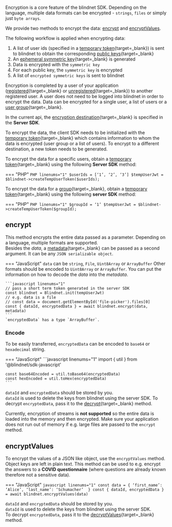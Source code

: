 Encryption is a core feature of the blindnet SDK. Depending on the language, multiple data formats can be encrypted - `strings`, `files` or simply just `byte arrays`. 

We provide two methods to encrypt the data: [encrypt](#encrypt) and [encryptValues](#encryptvalues).

The following workflow is applied when encrypting data:

1. A list of user ids (specified in a [temporary token](../other/glossary.md){target=_blank}) is sent to blindnet to obtain the corresponding [public keys](../other/glossary.md){target=_blank}
1. An [ephemeral symmetric key](../other/glossary.md){target=_blank} is generated
1. Data is encrypted with the `symmetric key`
1. For each public key, the `symmetric key` is encrypted
1. A list of `encrypted symmetric keys` is sent to blindnet

Encryption is completed by a user of your application ([registered](../other/glossary.md){target=_blank} or [unregistered](../other/glossary.md){target=_blank}) to another registered user. A user does not need to be logged into blindnet in order to encrypt the data.
Data can be encrypted for a single user, a list of users or a [user group](../other/glossary.md){target=_blank}.

In the current api, the [encryption destination](./managing_users_access.md#creating_temporary_tokens){target=_blank} is specified in the **Server SDK**.

To encrypt the data, the client SDK needs to be initialized with the [temporary token](./managing_users_access.md#creating_temporary_tokens){target=_blank} which contains information to whom the data is encrypted (user group or a list of users). To encrypt to a different destination, a new token needs to be generated.

To encrypt the data for a specific users, obtain a [temporary token](../other/glossary.md){target=_blank} using the following **Server SDK** method:

=== "PHP"
    ```PHP linenums="1"
    $userIds = [‘1’, ‘2’, ‘3’]
    $tempUserJwt = $blindnet->createTempUserToken($userIds);
    ```

To encrypt the data for a [group](../other/glossary.md){target=_blank}, obtain a [temporary token](../other/glossary.md){target=_blank} using the following **server SDK** method:

=== "PHP"
    ```PHP linenums="1"
    $groupId = ‘1’
    $tempUserJwt = $blindnet->createTempUserToken($groupId);
    ```

## encrypt

This method encrypts the entire data passed as a parameter.
Depending on a language, multiple formats are supported.  
Besides the _data_, a [metadata](../other/glossary.md){target=_blank} can be passed as a second argument. It can be any `JSON serializable object`.

=== "JavaScript"
    `data` can be `string`, `File`, `Uint8Array` or `ArrayBuffer`
    Other formats should be encoded to `Uint8Array` or `ArrayBuffer`. You can put the information on how to decode the _data_ into the _metadata_.

    ```javascript linenums="1"
    // pass a short term token generated in the server SDK
    const blindnet = Blindnet.init(tempUserJwt)
    // e.g. data is a file
    // const data = document.getElementById('file-picker').files[0]
    const { dataId, encryptedData } = await blindnet.encrypt(data, metadata)    
    ```
    `encryptedData` has a type `ArrayBuffer`.

### Encode

To be easily transferred, `encryptedData` can be encoded to `base64` or `hexadecimal` string.

=== "JavaScript"
    ```javascript linenums="1"
    import { util } from '@blindnet/sdk-javascript'

    const base64Encoded = util.toBase64(encryptedData)
    const hexEncoded = util.toHex(encryptedData)
    ```

`dataId` and `encryptedData` should be stored by you.  
`dataId` is used to delete the keys from blindnet using the server SDK.
To decrypt `encryptedData`, pass it to the [decrypt](./decrypt.md#decrypt){target=_blank} method.

Currently, encryption of streams is **not supported** so the entire data is loaded into the memory and then encrypted. Make sure your application does not run out of memory if e.g. large files are passed to the `encrypt` method.

## encryptValues

To encrypt the values of a JSON like object, use the `encryptValues` method.  
Object keys are left in plain text. This method can be used to e.g. encrypt the answers to a __COVID questionnaire__ (where questions are already known therefore not a sensitive data).

=== "JavaScript"
    ```javascript linenums="1"
    const data = { ‘first_name’: ‘Alice’, ‘last_name’: ‘Schumacher’  }
    const { dataId, encryptedData } = await blindnet.encryptValues(data)
    ```

`dataId` and `encryptedData` should be stored by you.  
`dataId` is used to delete the keys from blindnet using the server SDK.  
To decrypt `encryptedData`, pass it to the [decryptValues](./decrypt.md#decryptvalues){target=_blank} method.
